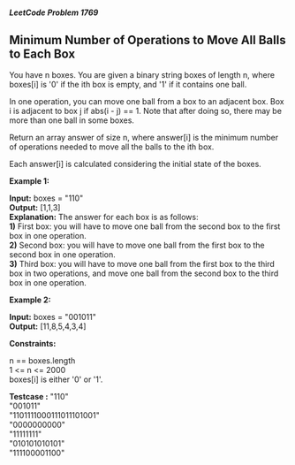 
##### LeetCode Problem 1769

## Minimum Number of Operations to Move All Balls to Each Box

You have n boxes. You are given a binary string boxes of length n, where boxes[i] is '0' if the ith box is empty, and '1' if it contains one ball.

In one operation, you can move one ball from a box to an adjacent box. Box i is adjacent to box j if abs(i - j) == 1. Note that after doing so, there may be more than one ball in some boxes.

Return an array answer of size n, where answer[i] is the minimum number of operations needed to move all the balls to the ith box.

Each answer[i] is calculated considering the initial state of the boxes.

 

**Example 1:**

**Input:** boxes = "110"<br/>
**Output:** [1,1,3]<br/>
**Explanation:** The answer for each box is as follows:<br/>
**1)** First box: you will have to move one ball from the second box to the first box in one operation.<br/>
**2)** Second box: you will have to move one ball from the first box to the second box in one operation.<br/>
**3)** Third box: you will have to move one ball from the first box to the third box in two operations, and move one ball from the second box to the third box in one operation.

**Example 2:**

**Input:** boxes = "001011"<br/>
**Output:** [11,8,5,4,3,4]
 

**Constraints:**

n == boxes.length<br/>
1 <= n <= 2000<br/>
boxes[i] is either '0' or '1'.

**Testcase :**
"110"<br/>
"001011"<br/>
"1101111000111011101001"<br/>
"0000000000"<br/>
"11111111"<br/>
"010101010101"<br/>
"111100001100"
